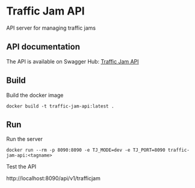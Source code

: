 # Traffic Jam API

API server for managing traffic jams

## API documentation

The API is available on Swagger Hub:
[Traffic Jam API](https://app.swaggerhub.com/apis/peterjochum/traffic-jam_api/1.0.0)


## Build

Build the docker image

    docker build -t traffic-jam-api:latest .


## Run

Run the server

    docker run --rm -p 8090:8090 -e TJ_MODE=dev -e TJ_PORT=8090 traffic-jam-api:<tagname>

Test the API

http://localhost:8090/api/v1/trafficjam